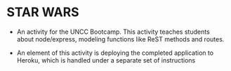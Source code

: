 # **STAR WARS**

* An activity for the UNCC Bootcamp. This activity teaches students about node/express, modeling functions like ReST methods and routes.

* An element of this activity is deploying the completed application to Heroku, which is handled under a separate set of instructions

